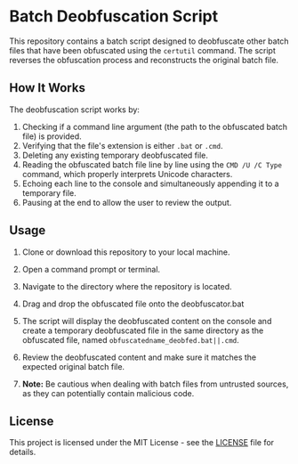 # Batch Deobfuscation Script

This repository contains a batch script designed to deobfuscate other batch files that have been obfuscated using the `certutil` command. The script reverses the obfuscation process and reconstructs the original batch file.

## How It Works

The deobfuscation script works by:

1. Checking if a command line argument (the path to the obfuscated batch file) is provided.
2. Verifying that the file's extension is either `.bat` or `.cmd`.
3. Deleting any existing temporary deobfuscated file.
4. Reading the obfuscated batch file line by line using the `CMD /U /C Type` command, which properly interprets Unicode characters.
5. Echoing each line to the console and simultaneously appending it to a temporary file.
6. Pausing at the end to allow the user to review the output.

## Usage

1. Clone or download this repository to your local machine.

2. Open a command prompt or terminal.

3. Navigate to the directory where the repository is located.

4. Drag and drop the obfuscated file onto the deobfuscator.bat

5. The script will display the deobfuscated content on the console and create a temporary deobfuscated file in the same directory as the obfuscated file, named `obfuscatedname_deobfed.bat||.cmd`.

6. Review the deobfuscated content and make sure it matches the expected original batch file.

7. **Note:** Be cautious when dealing with batch files from untrusted sources, as they can potentially contain malicious code.


## License

This project is licensed under the MIT License - see the [LICENSE](LICENSE) file for details.
